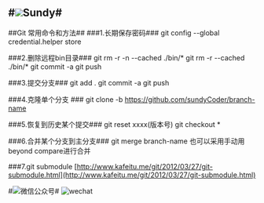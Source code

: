 #![](http://i.imgur.com/S7xBFja.png)Sundy#
---
##Git 常用命令和方法##
###1.长期保存密码###
  git config --global credential.helper store
  
###2.删除远程bin目录###
	git rm -r -n --cached  ./bin/\*
	git rm -r --cached  ./bin/\*
	git commit -a
	git push  

###3.提交分支###
	git add .
    git commit -a
    git push

###4.克隆单个分支 ###
	git clone -b https://github.com/sundyCoder/branch-name

###5.恢复到历史某个提交###
	git reset xxxx(版本号)
    git checkout *

###6.合并某个分支到主分支###
	git merge branch-name
    也可以采用手动用beyond compare进行合并

###7.git submodule
[http://www.kafeitu.me/git/2012/03/27/git-submodule.html](http://www.kafeitu.me/git/2012/03/27/git-submodule.html)

#![](http://i.imgur.com/S7xBFja.png)微信公众号#
![wechat](http://i.imgur.com/1TDj1p7.jpg)


